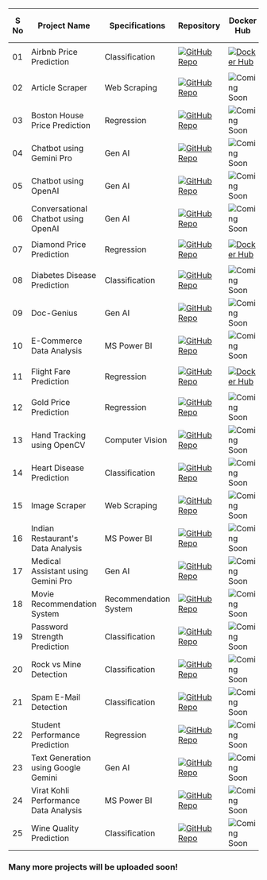 | S No | Project Name | Specifications | Repository | Docker Hub | End-to-End |
| ------------ | -------------- | ---------- | --------- | --------- | --------- |
| 01 | Airbnb Price Prediction | Classification | [![GitHub Repo](https://img.shields.io/badge/GitHub-Repo-blue.svg)](https://github.com/KalyanMurapaka45/End-to-End-Airbnb-Price-Prediction) | [![Docker Hub](https://img.shields.io/badge/Docker%20Hub-Repo-green.svg)](https://hub.docker.com/repository/docker/kalyan45/airbnb-app/general) | <p align="center">✔</p> |
| 02 | Article Scraper | Web Scraping | [![GitHub Repo](https://img.shields.io/badge/GitHub-Repo-blue.svg)](https://github.com/KalyanMurapaka45/Article-Web-Scraping) | ![Coming Soon](https://img.shields.io/badge/Coming-Soon-orange.svg) |
| 03 | Boston House Price Prediction | Regression | [![GitHub Repo](https://img.shields.io/badge/GitHub-Repo-blue.svg)](https://github.com/KalyanMurapaka45/House-Price-Prediction) | ![Coming Soon](https://img.shields.io/badge/Coming-Soon-orange.svg) | <p align="center">✔</p> |
| 04 | Chatbot using Gemini Pro | Gen AI | [![GitHub Repo](https://img.shields.io/badge/GitHub-Repo-blue.svg)](https://github.com/KalyanMurapaka45/Gemini-ChatBot) | ![Coming Soon](https://img.shields.io/badge/Coming-Soon-orange.svg) |
| 05 | Chatbot using OpenAI | Gen AI | [![GitHub Repo](https://img.shields.io/badge/GitHub-Repo-blue.svg)](https://github.com/KalyanMurapaka45/Chatbot-Using-Langchain) | ![Coming Soon](https://img.shields.io/badge/Coming-Soon-orange.svg) |
| 06 | Conversational Chatbot using OpenAI | Gen AI | [![GitHub Repo](https://img.shields.io/badge/GitHub-Repo-blue.svg)](https://github.com/KalyanMurapaka45/Conversational-Chatbot-using-Langchain) | ![Coming Soon](https://img.shields.io/badge/Coming-Soon-orange.svg) |
| 07 | Diamond Price Prediction | Regression | [![GitHub Repo](https://img.shields.io/badge/GitHub-Repo-blue.svg)](https://github.com/KalyanMurapaka45/Getting-Started-with-Gemini) | [![Docker Hub](https://img.shields.io/badge/Docker%20Hub-Repo-green.svg)](https://hub.docker.com/repository/docker/kalyan45/diamond-app/general) | <p align="center">✔</p> |
| 08 | Diabetes Disease Prediction | Classification | [![GitHub Repo](https://img.shields.io/badge/GitHub-Repo-blue.svg)](https://github.com/KalyanMurapaka45/Diabetes-Prediction-using-Machine-Learning) | ![Coming Soon](https://img.shields.io/badge/Coming-Soon-orange.svg) |
| 09 | Doc-Genius | Gen AI | [![GitHub Repo](https://img.shields.io/badge/GitHub-Repo-blue.svg)](https://github.com/KalyanMurapaka45/DocGenius-Revolutionizing-PDFs-with-AI) | ![Coming Soon](https://img.shields.io/badge/Coming-Soon-orange.svg) |
| 10 | E-Commerce Data Analysis | MS Power BI | [![GitHub Repo](https://img.shields.io/badge/GitHub-Repo-blue.svg)](https://github.com/KalyanMurapaka45/E-Commerce-Data-Analysis) | ![Coming Soon](https://img.shields.io/badge/Coming-Soon-orange.svg) |
| 11 | Flight Fare Prediction | Regression | [![GitHub Repo](https://img.shields.io/badge/GitHub-Repo-blue.svg)](https://github.com/KalyanMurapaka45/Flight-Fare-Prediction) | [![Docker Hub](https://img.shields.io/badge/Docker%20Hub-Repo-green.svg)](https://hub.docker.com/repository/docker/kalyan45/flight-app/general) | <p align="center">✔</p> |
| 12 | Gold Price Prediction | Regression | [![GitHub Repo](https://img.shields.io/badge/GitHub-Repo-blue.svg)](https://github.com/KalyanMurapaka45/Gold-Price-Prediction) | ![Coming Soon](https://img.shields.io/badge/Coming-Soon-orange.svg) |
| 13 | Hand Tracking using OpenCV | Computer Vision | [![GitHub Repo](https://img.shields.io/badge/GitHub-Repo-blue.svg)](https://github.com/KalyanMurapaka45/Hand-Tracking-Using-Opencv) | ![Coming Soon](https://img.shields.io/badge/Coming-Soon-orange.svg) |
| 14 | Heart Disease Prediction | Classification | [![GitHub Repo](https://img.shields.io/badge/GitHub-Repo-blue.svg)](https://github.com/KalyanMurapaka45/Heart-Disease-Prediction) | ![Coming Soon](https://img.shields.io/badge/Coming-Soon-orange.svg) | <p align="center">✔</p> |
| 15 | Image Scraper | Web Scraping | [![GitHub Repo](https://img.shields.io/badge/GitHub-Repo-blue.svg)](https://github.com/KalyanMurapaka45/End-to-End-Image-Scraping) | ![Coming Soon](https://img.shields.io/badge/Coming-Soon-orange.svg) |
| 16 | Indian Restaurant's Data Analysis | MS Power BI | [![GitHub Repo](https://img.shields.io/badge/GitHub-Repo-blue.svg)](https://github.com/KalyanMurapaka45/Indian-Restaurants-Data-Analysis) | ![Coming Soon](https://img.shields.io/badge/Coming-Soon-orange.svg) |
| 17 | Medical Assistant using Gemini Pro | Gen AI | [![GitHub Repo](https://img.shields.io/badge/GitHub-Repo-blue.svg)](https://github.com/KalyanMurapaka45/Medical-Assisstant) | ![Coming Soon](https://img.shields.io/badge/Coming-Soon-orange.svg) |
| 18 | Movie Recommendation System | Recommendation System | [![GitHub Repo](https://img.shields.io/badge/GitHub-Repo-blue.svg)](https://github.com/KalyanMurapaka45/End-to-End-Movie-Recommendation-System) | ![Coming Soon](https://img.shields.io/badge/Coming-Soon-orange.svg) | <p align="center">✔</p> |
| 19 | Password Strength Prediction | Classification | [![GitHub Repo](https://img.shields.io/badge/GitHub-Repo-blue.svg)](https://github.com/KalyanMurapaka45/Checking-Password-Strength-using-Machine-Learning) | ![Coming Soon](https://img.shields.io/badge/Coming-Soon-orange.svg) |
| 20 | Rock vs Mine Detection | Classification | [![GitHub Repo](https://img.shields.io/badge/GitHub-Repo-blue.svg)](https://github.com/KalyanMurapaka45/Rock-and-Mine-Detection) | ![Coming Soon](https://img.shields.io/badge/Coming-Soon-orange.svg) |
| 21 | Spam E-Mail Detection | Classification | [![GitHub Repo](https://img.shields.io/badge/GitHub-Repo-blue.svg)](https://github.com/KalyanMurapaka45/Spam-Email-Detection) | ![Coming Soon](https://img.shields.io/badge/Coming-Soon-orange.svg) |
| 22 | Student Performance Prediction | Regression | [![GitHub Repo](https://img.shields.io/badge/GitHub-Repo-blue.svg)](https://github.com/KalyanMurapaka45/Student-Perfomance-Prediction) | ![Coming Soon](https://img.shields.io/badge/Coming-Soon-orange.svg) |
| 23 | Text Generation using Google Gemini | Gen AI | [![GitHub Repo](https://img.shields.io/badge/GitHub-Repo-blue.svg)](https://github.com/KalyanMurapaka45/Getting-Started-with-Gemini) | ![Coming Soon](https://img.shields.io/badge/Coming-Soon-orange.svg) |
| 24 | Virat Kohli Performance Data Analysis | MS Power BI | [![GitHub Repo](https://img.shields.io/badge/GitHub-Repo-blue.svg)](https://github.com/KalyanMurapaka45/Virat-Kohli-Score-Analytics) | ![Coming Soon](https://img.shields.io/badge/Coming-Soon-orange.svg) |
| 25 | Wine Quality Prediction | Classification | [![GitHub Repo](https://img.shields.io/badge/GitHub-Repo-blue.svg)](https://github.com/KalyanMurapaka45/Wine-Quality-Prediction) | ![Coming Soon](https://img.shields.io/badge/Coming-Soon-orange.svg) |


### Many more projects will be uploaded soon!
